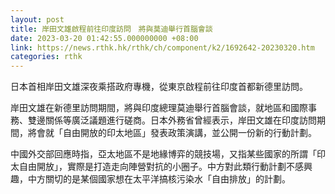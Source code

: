 ```yaml
---
layout: post
title: 岸田文雄啟程前往印度訪問　將與莫迪舉行首腦會談
date: 2023-03-20 01:42:55.000000000 +08:00
link: https://news.rthk.hk/rthk/ch/component/k2/1692642-20230320.htm
categories: rthk
---
```


日本首相岸田文雄深夜乘搭政府專機，從東京啟程前往印度首都新德里訪問。

岸田文雄在新德里訪問期間，將與印度總理莫迪舉行首腦會談，就地區和國際事務、雙邊關係等廣泛議題進行磋商。日本外務省曾經表示，岸田文雄在印度訪問期間，將會就「自由開放的印太地區」發表政策演講，並公開一份新的行動計劃。

中國外交部回應時指，亞太地區不是地緣博弈的競技場，又指某些國家的所謂「印太自由開放」，實際是打造走向陣營對抗的小圈子。中方對此類行動計劃不感興趣，中方關切的是某個國家想在太平洋搞核污染水「自由排放」的計劃。
